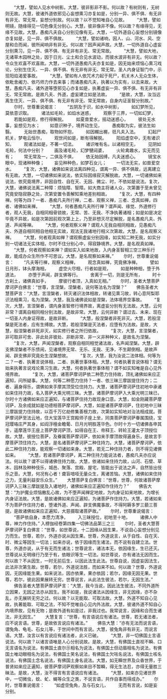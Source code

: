 <!-- { "loadSidebar": true } -->
　　“大慧，譬如人见水中树影。大慧，彼非影非不影。何以故？有树则有，无树则无故。大慧，彼诸外道依邪见心妄想熏习亦复如是，分别一异、俱不俱、有无非有非无、常无常，妄想分别故。何以故？以不觉知唯自心见故。
　　“大慧，譬如明镜，随缘得见一切色像无分别心。大慧，彼非像非不像。何以故？有缘得见，无缘不见故。大慧，愚痴凡夫自心分别见像有无。大慧，一切外道自心妄想分别镜像亦复如是，见一异、俱不俱故。
　　“大慧，譬如诸响，因人、山、河水、风、空屋和合而闻，彼所闻响非有非无。何以故？因声闻声故。大慧，一切外道自心虚妄分别熏习，见一异、俱不俱、有无非有非无、常无常故。
　　“大慧，譬如大地，无诸草木园林之处，因于日光、尘土和合见水波动，而彼水波非有非无。何以故？令众生欢喜不欢喜故。大慧，一切外道愚痴凡夫亦复如是，因无始来烦恼心熏习戏论，分别生住灭、一异、俱不俱、有无非有非无、常无常。圣人内身证智门中，示现阳焰渴爱事故。
　　“大慧，譬如有人依咒术力起于死尸，机关木人无众生体，依毗舍阇力、依巧师力作去来事；而诸愚痴凡夫，执著以为实有，以去来故。大慧，愚痴凡夫、诸外道等堕邪见心亦复如是，执著虚妄一异、俱不俱、有无非有非无、常无常故。是故凡夫、外道，虚妄建立如是法故。
　　“是故，大慧，汝当远离生住灭、一异、俱不俱、有无非有非无、常无常故，自身内证圣智分别故。”
　　尔时，世尊重说偈言：
　　“五阴及于识，如水中树影，
　　如幻梦所见，莫依意识取。
　　诸法如毛轮，如焰水迷惑，
　　观察于三界，一切如幻梦，
　　若能如是观，修行得解脱。
　　如夏兽爱水，摇动迷惑心，
　　彼处无水事，妄想见为水；
　　如意识种子，境界动生见，
　　愚痴取为实，彼法生如翳。
　　无始世愚痴，取物如怀抱，
　　如因榍出榍，诳凡夫入法。
　　幻起尸机关，梦电云恒尔，
　　观世间如是，断有得解脱。
　　阳焰虚空中，无有诸识知，
　　观诸法如是，不著一切法。
　　诸识唯有名，以诸相空无，
　　见阴如毛轮，何法中分别？
　　画及诸毛轮，幻梦犍闼婆，
　　火轮禽趣水，实无而见有；
　　常无常及一，二俱及不俱，
　　依无始因缚，凡夫迷惑心。
　　镜宝水眼中，现诸种种像；
　　妄见种种色，如梦石女儿；
　　一切法无实，如兽爱空水。
　　“复次，大慧，诸佛如来说法离四种见，谓离一异、俱不俱故，远离建立有无故。大慧，一切诸佛如来说法，依实际因缘寂灭解脱故。大慧，一切诸佛如来说法，依究竟境界，非因自性、自在天、无因、微尘、时，不依如是说法。复次，大慧，诸佛说法离二种障：烦恼障、智障。如大商主将诸人众，次第置于至未曾见究竟安隐寂静之处，次第安置令善解知乘地差别相故。
　　“复次，大慧，有四种禅。何等为四？一者、愚痴凡夫所行禅，二者、观察义禅，三者、念真如禅，四者、诸佛如来禅。
　　“大慧，何者愚痴凡夫所行禅？谓声闻、缘觉、外道修行者，观人无我，自相同相骨锁故，无常、苦、无我、不净执著诸相；如是如是决定毕竟不异故，如是次第因前观次第上上，乃至非想灭尽定解脱，是名愚痴凡夫、外道、声闻等禅。
　　“大慧，何者观察义禅？谓观人无我自相同相故，见愚痴凡夫、外道自相同相自他相无实故，观法无我诸地行相义次第故。大慧，是名观察义禅。
　　“大慧，何者观真如禅？谓观察虚妄分别因缘，如实知二种无我，如实分别一切诸法无实体相，尔时不住分别心中，得寂静境界。大慧，是名观真如禅。
　　“大慧，何者观察如来禅？谓如实入如来地故，入内身圣智相三空三种乐行故，能成办众生所作不可思议。大慧，是名观察如来禅。”
　　尔时，世尊重说偈言：
　　“凡夫等行禅，观察义相禅，
　　观念真如禅，究竟佛净禅。
　　譬如日月形，钵头摩海相，
　　虚空火尽相，行者如是观，
　　如是种种相，堕于外道法，
　　亦堕于声闻，辟支佛等行。
　　舍离于一切，则是无所有，
　　时十方刹土，诸佛真如手，
　　摩彼行者顶，入真如无相。”
　　尔时，圣者大慧菩萨摩诃萨白佛言：“世尊，言涅槃，涅槃者，说何等法名为涅槃？”
　　佛告圣者大慧菩萨言：“大慧，言涅槃者，转灭诸识法体相故，转诸见熏习故，转心意阿梨耶识法相熏习，名为涅槃。大慧，我及诸佛说如是涅槃，法体境界空事故。
　　“复次，大慧，言涅槃者，谓内身圣智修行境界故，离虚妄分别有无法故。大慧，云何非常？谓离自相同相分别法故，是故非常。大慧，云何非断？谓过去、未来、现在一切圣人内身证得故，是故非断。
　　“大慧，般涅槃者非死非灭。大慧，若般涅槃是死法者，应有生缚故。大慧，若般涅槃是灭法者，应堕有为法故。是故，大慧，般涅槃者非死非灭，如实修行者之所归依故。
　　“复次，大慧，言涅槃者，非可取非可舍、非此处非彼处、非断非常、非一义非种种义，是故名为涅槃。
　　“复次，大慧，声闻涅槃者，观察自相同相觉诸法故，名声闻涅槃。大慧，辟支佛涅槃者不乐愦闹，见诸境界无常、无乐、无我、无净，不生颠倒相。是故声闻、辟支佛非究竟处生涅槃想故。
　　“复次，大慧，我为汝说二法体相。何等为二？一者、执著言说体相，二者、执著世事体相。大慧，何者执著言说体相？谓无始来执著言说戏论熏习生故。大慧，何者执著世事体相？谓不如实知唯是自心见外境界故。
　　“复次，大慧，诸菩萨摩诃萨依二种愿力住持故，顶礼诸佛如来应正遍知，问所疑事。大慧，何等二种愿力住持？一者、依三昧三摩跋提住持力；二者、遍身得乐，谓佛如来手摩其顶受位住持力。大慧，诸菩萨摩诃萨住初地中承诸如来住持力故，名入菩萨大乘光明三昧。大慧，诸菩萨摩诃萨入大乘光明三昧已，尔时十方诸佛如来应正遍知，与诸菩萨住持力故现身口意。大慧，如金刚藏菩萨摩诃萨，及余成就如是功德相菩萨摩诃萨。大慧，如是诸菩萨摩诃萨，住初地中三昧三摩跋提力住持故，以百千万亿劫修集善根力故，次第如实知地对治法相成就。菩萨摩诃萨至法云地，住大宝莲华王宫殿师子座上坐，同类菩萨摩诃萨眷属围绕，宝冠璎珞庄严其身，如阎浮檀金瞻葡、日月光明胜莲华色。尔时十方一切诸佛各申其手，遥摩莲华王座上菩萨摩诃萨顶，如得自在王、帝释王、转轮王灌太子顶授位故。大慧，彼授位菩萨，及眷属菩萨摩诃萨，依如来手摩顶故得遍身乐，是故言手摩菩萨顶住持力。大慧，是名诸菩萨摩诃萨二种住持力。大慧，诸菩萨摩诃萨，依此二种住持力故，能观察一切诸如来身。大慧，若无二种住持力者，则不得见诸佛如来。
　　“大慧，若诸菩萨摩诃萨，离二种住持力能说法者，愚痴凡夫亦应说法。何以故？谓不以得诸佛住持力故。大慧，依诸如来住持力故，山河、石壁、草木、园林及种种伎乐，城邑、聚落、宫殿、屋宅，皆能出于说法之声，自然皆出伎乐之音。大慧，何况有心者！聋盲喑哑无量众生，离诸苦恼。大慧，诸佛如来住持之力，无量利益安乐众生。”
　　大慧菩萨复白佛言：“世尊，世尊，何故诸菩萨摩诃萨入三昧三摩跋提及入诸地时，诸佛如来应正遍知作住持力？”
　　佛告大慧：“为护魔业烦恼散乱心故，为不堕声闻禅定地故，为内身证如来地故，为增长内身证法故。大慧，是故诸佛如来应正遍知，为诸菩萨作住持力。大慧，若诸如来不为菩萨作住持力者，堕诸外道、声闻、辟支佛魔事故，不得阿耨多罗三藐三菩提。是故诸佛如来应正遍知，大慈摄取诸菩萨故。”
　　尔时，世尊重说偈言：
　　“菩萨依自身，本愿力清净，
　　入三昧授位，初地至十地，
　　诸佛人中尊，神力作住持。”
入楞伽经卷第四集一切佛法品第三之三
　　尔时，圣者大慧菩萨摩诃萨复白佛言：“世尊，如世尊说，十二因缘从因生果，不说自心妄想分别见力而生。世尊，若尔，外道亦说从因生果。世尊，外道说言，从于自性、自在天、时、微尘等因生一切法；如来亦说，依于因缘而生诸法，而不说有自建立法。世尊，外道亦说，从于有无而生诸法；世尊说言，诸法本无，依因缘生，生已还灭。世尊说从无明缘行乃至于有，依眼识等生一切法。如世尊说，亦有诸法无因而生。何以故？不从因生，一时无前后生，以因此法生此法。世尊自说，因虚妄因法生，此法非次第生故。世尊，若尔，外道说法胜，而如来不如。何以故？世尊，外道说因，无因缘能生果。如来说法，因亦依果，果亦依因；若尔，因缘无因无果。世尊，若尔，彼此因果展转无穷。世尊说言，从此法生彼法，若尔，无因生法。”
　　佛告圣者大慧菩萨摩诃萨言：“大慧，我今当说，因此法生彼法，不同外道所立因果，无因之法亦从因生。我不如是，我说诸法从因缘生，非无因缘，亦不杂乱，亦无展转无穷之过。何以故？以无能取、可取法故。大慧，外道不知自心见故，执著能取、可取之法，不知不觉唯自心见内外法故。大慧，彼诸外道不知自心内境界故，见有无物；是故外道有如是过，非我过也。我常说言，因缘和合而生诸法，非无因生。”
　　大慧复言：“世尊，有言语说应有诸法。世尊，若无诸法者，应不说言语。世尊，是故依言说应有诸法。”
　　佛告大慧：“亦有无法而说言语，谓兔角、龟毛、石女儿等，于世间中而有言说。大慧，彼兔角非有非无，而说言语。大慧，汝言以有言说应有诸法者，此义已破。
　　“大慧，非一切佛国土言语说法。何以故？以诸言语唯是人心分别说故。是故，大慧，有佛国土直视不瞬、口无言语名为说法，有佛国土直尔示相名为说法，有佛国土但动眉相名为说法，有佛国土唯动眼相名为说法，有佛国土笑名说法，有佛国土欠呿名说法，有佛国土咳名说法，有佛国土念名说法，有佛国土身名说法。大慧，如无瞬世界及众香世界，于普贤如来应正遍知，彼菩萨摩诃萨观察如来目不暂瞬，得无生法忍，亦得无量胜三昧法。是故，大慧，汝不得言有言语说应有诸法。
　　“大慧，如来亦见诸世界中，一切微虫，蚊、虻、蝇等众生之类，不说言语，共作自事而得成办。”
　　尔时，世尊重说偈言：
　　“如虚空兔角，及与石女儿，
　　无而有言说，如是妄分别。
